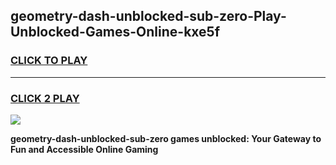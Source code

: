 
## geometry-dash-unblocked-sub-zero-Play-Unblocked-Games-Online-kxe5f
<h3>
<a href="https://premium76.site?title=geometry-dash-unblocked-sub-zero&ref=25A">CLICK TO PLAY</a></h3>
<hr>

<h3>
<a href="https://premium76.site?title=geometry-dash-unblocked-sub-zero&ref=25A">CLICK 2 PLAY</a>
  
</h3>

<a href="https://premium76.site?title=geometry-dash-unblocked-sub-zero&ref=25A"><img src="https://clearcache.store/games.png"></a>


**geometry-dash-unblocked-sub-zero games unblocked: Your Gateway to Fun and Accessible Online Gaming**
